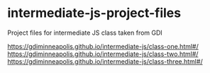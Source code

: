 # intermediate-js-project-files
Project files for intermediate JS class taken from GDI

https://gdiminneapolis.github.io/intermediate-js/class-one.html#/
https://gdiminneapolis.github.io/intermediate-js/class-two.html#/
https://gdiminneapolis.github.io/intermediate-js/class-three.html#/
